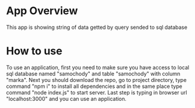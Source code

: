 # App Overview
This app is showing string of data getted by query sended to sql database
# How to use
To use an application, first you need to make sure you have access to local sql database named "samochody" and table "samochody" with column "marka". Next you should download the repo, go to project directory, type command "npm i" to install all dependencies and in the same place type command "node index.js" to start server. Last step is typing in browser url "localhost:3000" and you can use an application.
